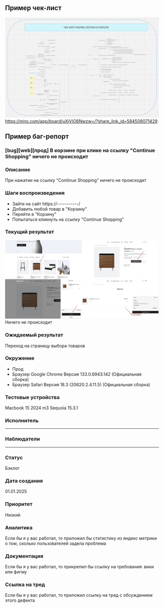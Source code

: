 

## Пример чек-лист

![Header](assets/maplist.png)
https://miro.com/app/board/uXjVIO6Nwzw=/?share_link_id=584508071429


## Пример баг-репорт

### [bug][web][прод] В корзине при клике на ссылку "Continue Shopping" ничего не происходит

### Описание

При нажатии на ссылку "Continue Shopping" ничего не происходит

### Шаги воспроизведения

* Зайти на сайт   https://-----------/
* Добавить любой товар в "Корзину"
* Перейти в "Корзину"
* Попытаться кликнуть на ссылку "Continue Shopping"

### Текущий результат

![Header](https://github.com/psinyugin/Documentation/blob/main/assets/scrin.png)
Ничего не происходит

### Ожидаемый результат

Переход на страницу выбора товаров

### Окружение

* Прод
* Браузер Google Chrome Версия 133.0.6943.142 (Официальная сборка)
* Браузер Safari Версия 18.3 (20620.2.4.11.5) (Официальная сборка)
  
### Тестовые устройства

Macbook 15 2024 m3 Sequoia 15.3.1

### Исполнитель

_______________

### Наблюдатели

_______________

### Статус

Бэклог

### Дата создания

01.01.2025

### Приоритет

Низкий

### Аналитика

Если бы я у вас работал, то приложил бы статистику из яндекс метрики о том, сколько пользователей задела проблема

### Документация

Если бы я у вас работал, то прикрепил бы ссылку на требования: вики или фигму

### Ссылка на тред

Если бы я у вас работал, то приложил ссылку на тред с обсуждением этого дефекта
